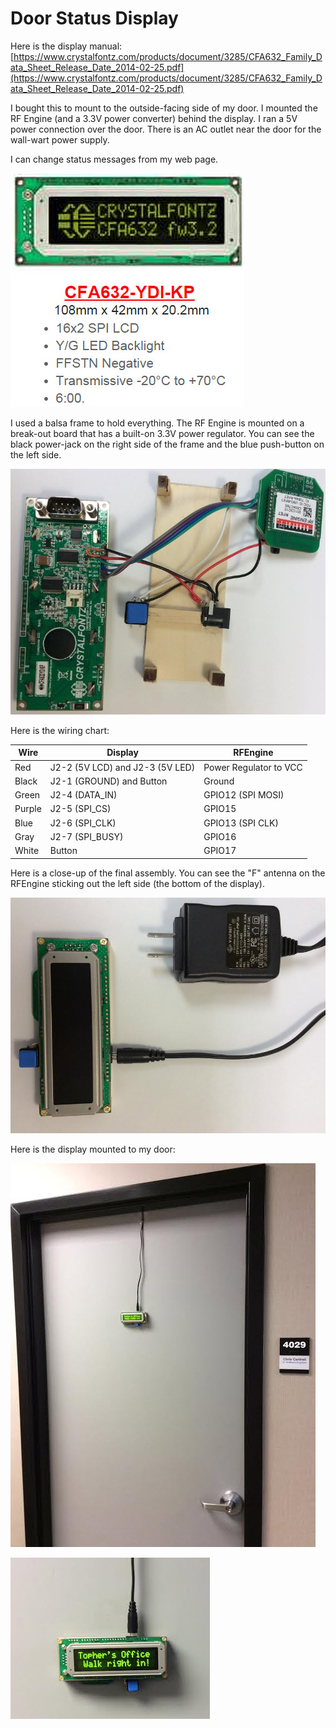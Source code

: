 Door Status Display
======

Here is the display manual:
[https://www.crystalfontz.com/products/document/3285/CFA632_Family_Data_Sheet_Release_Date_2014-02-25.pdf](https://www.crystalfontz.com/products/document/3285/CFA632_Family_Data_Sheet_Release_Date_2014-02-25.pdf)

I bought this to mount to the outside-facing side of my door. I mounted the RF Engine (and a 3.3V power
converter) behind the display. I ran a 5V power connection over the door. There is an AC outlet near the
door for the wall-wart power supply.

I can change status messages from my web page.

![](https://github.com/topherCantrell/OfficeDoorLCD/blob/master/art/Display.jpg)

I used a balsa frame to hold everything. The RF Engine is mounted on a break-out board that has a built-on
3.3V power regulator. You can see the black power-jack on the right side of the frame and the blue push-button
on the left side.

![](https://github.com/topherCantrell/OfficeDoorLCD/blob/master/art/display5.jpg)

Here is the wiring chart:

| Wire     | Display                         | RFEngine                 |
|----------|---------------------------------|--------------------------|
| Red      | J2-2 (5V LCD) and J2-3 (5V LED) | Power Regulator to VCC   |
| Black    | J2-1 (GROUND) and Button        | Ground                   |
| Green    | J2-4 (DATA_IN)                  | GPIO12 (SPI MOSI)        |
| Purple   | J2-5 (SPI_CS)                   | GPIO15                   |
| Blue     | J2-6 (SPI_CLK)                  | GPIO13 (SPI CLK)         |
| Gray     | J2-7 (SPI_BUSY)                 | GPIO16                   |
| White    | Button                          | GPIO17                   |

Here is a close-up of the final assembly. You can see the "F" antenna on the RFEngine sticking out the left
side (the bottom of the display).

![](https://github.com/topherCantrell/OfficeDoorLCD/blob/master/art/display4.jpg)

Here is the display mounted to my door:

![](https://github.com/topherCantrell/OfficeDoorLCD/blob/master/art/display3.jpg)

![](https://github.com/topherCantrell/OfficeDoorLCD/blob/master/art/display2.jpg)
